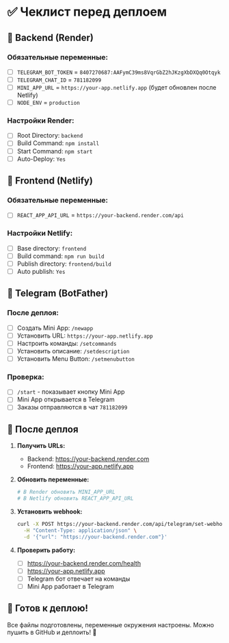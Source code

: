# ✅ Чеклист перед деплоем

## 🔧 Backend (Render)

### Обязательные переменные:
- [ ] `TELEGRAM_BOT_TOKEN` = `8407270687:AAFymC39ms8VqrGbZ2hJKzgXbDXQq0Otqyk`
- [ ] `TELEGRAM_CHAT_ID` = `781182099` 
- [ ] `MINI_APP_URL` = `https://your-app.netlify.app` (будет обновлен после Netlify)
- [ ] `NODE_ENV` = `production`

### Настройки Render:
- [ ] Root Directory: `backend`
- [ ] Build Command: `npm install`
- [ ] Start Command: `npm start`
- [ ] Auto-Deploy: `Yes`

## 🎨 Frontend (Netlify)

### Обязательные переменные:
- [ ] `REACT_APP_API_URL` = `https://your-backend.render.com/api`

### Настройки Netlify:
- [ ] Base directory: `frontend`
- [ ] Build command: `npm run build`
- [ ] Publish directory: `frontend/build`
- [ ] Auto publish: `Yes`

## 🤖 Telegram (BotFather)

### После деплоя:
- [ ] Создать Mini App: `/newapp`
- [ ] Установить URL: `https://your-app.netlify.app`
- [ ] Настроить команды: `/setcommands`
- [ ] Установить описание: `/setdescription`
- [ ] Установить Menu Button: `/setmenubutton`

### Проверка:
- [ ] `/start` - показывает кнопку Mini App
- [ ] Mini App открывается в Telegram
- [ ] Заказы отправляются в чат `781182099`

## 🔄 После деплоя

1. **Получить URLs:**
   - Backend: https://your-backend.render.com
   - Frontend: https://your-app.netlify.app

2. **Обновить переменные:**
   ```bash
   # В Render обновить MINI_APP_URL
   # В Netlify обновить REACT_APP_API_URL
   ```

3. **Установить webhook:**
   ```bash
   curl -X POST https://your-backend.render.com/api/telegram/set-webhook \
     -H "Content-Type: application/json" \
     -d '{"url": "https://your-backend.render.com"}'
   ```

4. **Проверить работу:**
   - [ ] https://your-backend.render.com/health
   - [ ] https://your-app.netlify.app
   - [ ] Telegram бот отвечает на команды
   - [ ] Mini App работает в Telegram

## 🎯 Готов к деплою!

Все файлы подготовлены, переменные окружения настроены.
Можно пушить в GitHub и деплоить! 🚀